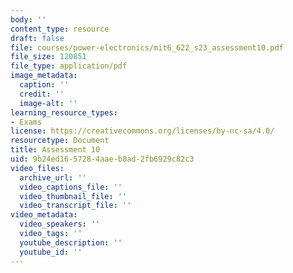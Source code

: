```yaml
---
body: ''
content_type: resource
draft: false
file: courses/power-electronics/mit6_622_s23_assessment10.pdf
file_size: 120851
file_type: application/pdf
image_metadata:
  caption: ''
  credit: ''
  image-alt: ''
learning_resource_types:
- Exams
license: https://creativecommons.org/licenses/by-nc-sa/4.0/
resourcetype: Document
title: Assessment 10
uid: 9b24ed16-5728-4aae-b8ad-2fb6929c82c3
video_files:
  archive_url: ''
  video_captions_file: ''
  video_thumbnail_file: ''
  video_transcript_file: ''
video_metadata:
  video_speakers: ''
  video_tags: ''
  youtube_description: ''
  youtube_id: ''
---
```

